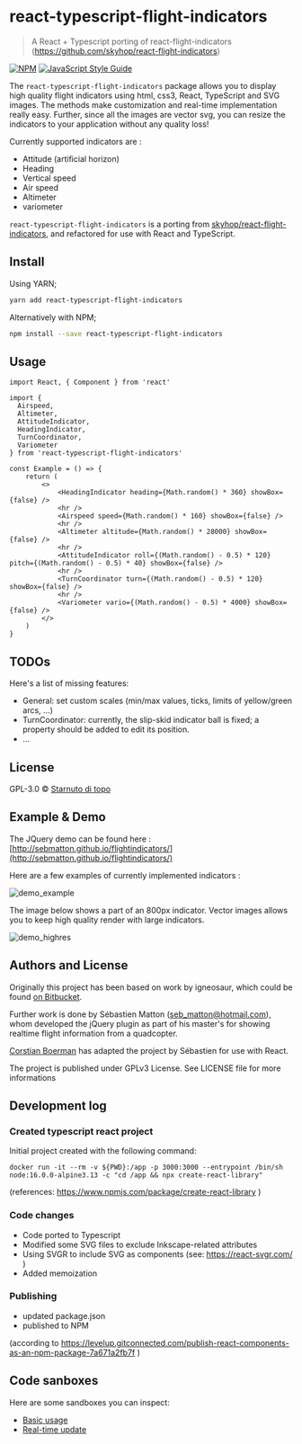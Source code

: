 # react-typescript-flight-indicators

> A React + Typescript porting of react-flight-indicators (https://github.com/skyhop/react-flight-indicators)

[![NPM](https://img.shields.io/npm/v/react-typescript-flight-indicators.svg)](https://www.npmjs.com/package/react-typescript-flight-indicators) [![JavaScript Style Guide](https://img.shields.io/badge/code_style-standard-brightgreen.svg)](https://standardjs.com)


The `react-typescript-flight-indicators` package allows you to display high quality flight indicators using html, css3, React, TypeScript and SVG images.
The methods make customization and real-time implementation really easy.
Further, since all the images are vector svg, you can resize the indicators to your application without any quality loss!

Currently supported indicators are :

* Attitude (artificial horizon)
* Heading 
* Vertical speed
* Air speed
* Altimeter
* variometer

`react-typescript-flight-indicators` is a porting from [skyhop/react-flight-indicators](https://github.com/skyhop/react-flight-indicators), and refactored for use with React and TypeScript.

## Install

Using YARN;

```bash
yarn add react-typescript-flight-indicators
```

Alternatively with NPM;

```bash
npm install --save react-typescript-flight-indicators
```

## Usage

```tsx
import React, { Component } from 'react'

import {
  Airspeed,
  Altimeter,
  AttitudeIndicator,
  HeadingIndicator,
  TurnCoordinator,
  Variometer
} from 'react-typescript-flight-indicators'

const Example = () => {
  	return (
	  	<>
			<HeadingIndicator heading={Math.random() * 360} showBox={false} />
			<hr />
			<Airspeed speed={Math.random() * 160} showBox={false} />
			<hr />
			<Altimeter altitude={Math.random() * 28000} showBox={false} />
			<hr />
			<AttitudeIndicator roll={(Math.random() - 0.5) * 120} pitch={(Math.random() - 0.5) * 40} showBox={false} />
			<hr />
			<TurnCoordinator turn={(Math.random() - 0.5) * 120} showBox={false} />
			<hr />
			<Variometer vario={(Math.random() - 0.5) * 4000} showBox={false} />
	  	</>
  	)
}
```

## TODOs

Here's a list of missing features:

- General:	set custom scales (min/max values, ticks, limits of yellow/green arcs, ...)
- TurnCoordinator: currently, the slip-skid indicator ball is fixed; a property should be added to edit its position.
- ...

## License

GPL-3.0 © [Starnuto di topo](https://github.com/starnutoditopo)

Example & Demo
-------------------

The JQuery demo can be found here : [http://sebmatton.github.io/flightindicators/](http://sebmatton.github.io/flightindicators/)

Here are a few examples of currently implemented indicators :

![demo_example](https://raw.githubusercontent.com/sebmatton/jQuery-Flight-Indicators/master/_examples_data/example.png "Indicator examples")

The image below shows a part of an 800px indicator. Vector images allows you to keep high quality render with large indicators.

![demo_highres](https://raw.githubusercontent.com/sebmatton/jQuery-Flight-Indicators/master/_examples_data/example_highres.png "High resolution indicator")


Authors and License
-----------

Originally this project has been based on work by igneosaur, which could be found [on Bitbucket](https://bitbucket.org/igneosaur/attitude-indicator).

Further work is done by Sébastien Matton (seb_matton@hotmail.com), whom developed the jQuery plugin as part of his master's for showing realtime flight information from a quadcopter.

[Corstian Boerman](https://corstianboerman.com) has adapted the project by Sébastien for use with React.

The project is published under GPLv3 License. See LICENSE file for more informations

## Development log

### Created typescript react project 

Initial project created with the following command:

    docker run -it --rm -v ${PWD}:/app -p 3000:3000 --entrypoint /bin/sh node:16.0.0-alpine3.13 -c "cd /app && npx create-react-library"

(references: https://www.npmjs.com/package/create-react-library )

### Code changes

- Code ported to Typescript
- Modified some SVG files to exclude Inkscape-related attributes
- Using SVGR to include SVG as components (see: https://react-svgr.com/ )
- Added memoization

### Publishing

- updated package.json
- published to NPM

(according to https://levelup.gitconnected.com/publish-react-components-as-an-npm-package-7a671a2fb7f )

## Code sanboxes

Here are some sandboxes you can inspect:

- [Basic usage](https://codesandbox.io/s/8yq47)
- [Real-time update](https://codesandbox.io/s/7wwfs)